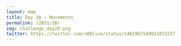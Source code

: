 ```yaml
---
layout: map
title: Day 20 – Movements
permalink: /2021/20/
img: challenge_day20.png
twitter: https://twitter.com/x00live/status/1461967549931872257
---
```

